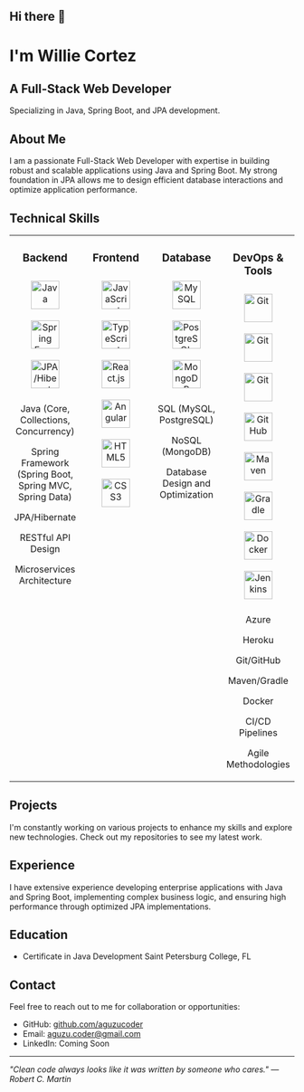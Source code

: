 ## Hi there 👋

<!--
**AguzuCoder/AguzuCoder** is a ✨ _special_ ✨ repository because its `README.md` (this file) appears on your GitHub profile.

Here are some ideas to get you started:

- 🔭 I’m currently working on ...
- 🌱 I’m currently learning ...
- 👯 I’m looking to collaborate on ...
- 🤔 I’m looking for help with ...
- 💬 Ask me about ...
- 📫 How to reach me: ...
- 😄 Pronouns: ...
- ⚡ Fun fact: ...
-->
# I'm Willie Cortez

## A Full-Stack Web Developer

Specializing in Java, Spring Boot, and JPA development.

## About Me

I am a passionate Full-Stack Web Developer with expertise in building robust and scalable applications using Java and Spring Boot. My strong foundation in JPA allows me to design efficient database interactions and optimize application performance.

## Technical Skills

<table>
<tr>
<td valign="top" width="25%">
<h3 align="center">Backend</h3>
<div align="center">
<a href="https://www.java.com/" target="_blank"><img style="margin: 10px" src="https://skillicons.dev/icons?i=java" alt="Java" height="50" /></a>
<a href="https://spring.io/" target="_blank"><img style="margin: 10px" src="https://skillicons.dev/icons?i=spring" alt="Spring Framework" height="50" /></a>
<a href="https://hibernate.org/" target="_blank"><img style="margin: 10px" src="https://skillicons.dev/icons?i=hibernate" alt="JPA/Hibernate" height="50" /></a>
</div>
<div align="center">
<p>Java (Core, Collections, Concurrency)</p>
<p>Spring Framework (Spring Boot, Spring MVC, Spring Data)</p>
<p>JPA/Hibernate</p>
<p>RESTful API Design</p>
<p>Microservices Architecture</p>
</div>
</td>
<td valign="top" width="25%">
<h3 align="center">Frontend</h3>
<div align="center">
<a href="https://developer.mozilla.org/en-US/docs/Web/JavaScript" target="_blank"><img style="margin: 10px" src="https://skillicons.dev/icons?i=js" alt="JavaScript" height="50" /></a>
<a href="https://www.typescriptlang.org/" target="_blank"><img style="margin: 10px" src="https://skillicons.dev/icons?i=ts" alt="TypeScript" height="50" /></a>
<a href="https://reactjs.org/" target="_blank"><img style="margin: 10px" src="https://skillicons.dev/icons?i=react" alt="React.js" height="50" /></a>
<a href="https://angular.io/" target="_blank"><img style="margin: 10px" src="https://skillicons.dev/icons?i=angular" alt="Angular" height="50" /></a>
<a href="https://developer.mozilla.org/en-US/docs/Web/HTML" target="_blank"><img style="margin: 10px" src="https://skillicons.dev/icons?i=html" alt="HTML5" height="50" /></a>
<a href="https://developer.mozilla.org/en-US/docs/Web/CSS" target="_blank"><img style="margin: 10px" src="https://skillicons.dev/icons?i=css" alt="CSS3" height="50" /></a>
</div>
</td>
<td valign="top" width="25%">
<h3 align="center">Database</h3>
<div align="center">
<a href="https://www.mysql.com/" target="_blank"><img style="margin: 10px" src="https://skillicons.dev/icons?i=mysql" alt="MySQL" height="50" /></a>
<a href="https://www.postgresql.org/" target="_blank"><img style="margin: 10px" src="https://skillicons.dev/icons?i=postgres" alt="PostgreSQL" height="50" /></a>
<a href="https://www.mongodb.com/" target="_blank"><img style="margin: 10px" src="https://skillicons.dev/icons?i=mongodb" alt="MongoDB" height="50" /></a>
</div>
<div align="center">
<p>SQL (MySQL, PostgreSQL)</p>
<p>NoSQL (MongoDB)</p>
<p>Database Design and Optimization</p>
</div>
</td>
<td valign="top" width="25%">
<h3 align="center">DevOps & Tools</h3>
<div align="center">
<a href="https://azure.microsoft.com/en-us/" target="_blank"><img style="margin: 10px" src="https://skillicons.dev/icons?i=azure" alt="Git" height="50" /></a>
<a href="https://www.heroku.com/" target="_blank"><img style="margin: 10px" src="https://skillicons.dev/icons?i=heroku" alt="Git" height="50" /></a>
<a href="https://git-scm.com/" target="_blank"><img style="margin: 10px" src="https://skillicons.dev/icons?i=git" alt="Git" height="50" /></a>
<a href="https://github.com/" target="_blank"><img style="margin: 10px" src="https://skillicons.dev/icons?i=github" alt="GitHub" height="50" /></a>
<a href="https://maven.apache.org/" target="_blank"><img style="margin: 10px" src="https://skillicons.dev/icons?i=maven" alt="Maven" height="50" /></a>
<a href="https://gradle.org/" target="_blank"><img style="margin: 10px" src="https://skillicons.dev/icons?i=gradle" alt="Gradle" height="50" /></a>
<a href="https://www.docker.com/" target="_blank"><img style="margin: 10px" src="https://skillicons.dev/icons?i=docker" alt="Docker" height="50" /></a>
<a href="https://jenkins.io/" target="_blank"><img style="margin: 10px" src="https://skillicons.dev/icons?i=jenkins" alt="Jenkins" height="50" /></a>
</div>
<div align="center">
<p>Azure</p>
<p>Heroku</p>
<p>Git/GitHub</p>
<p>Maven/Gradle</p>
<p>Docker</p>
<p>CI/CD Pipelines</p>
<p>Agile Methodologies</p>
</div>
</td>
</tr>
</table>

## Projects

I'm constantly working on various projects to enhance my skills and explore new technologies. Check out my repositories to see my latest work.

## Experience

I have extensive experience developing enterprise applications with Java and Spring Boot, implementing complex business logic, and ensuring high performance through optimized JPA implementations.

## Education

- Certificate in Java Development Saint Petersburg College, FL

## Contact

Feel free to reach out to me for collaboration or opportunities:

- GitHub: [github.com/aguzucoder](https://github.com/aguzucoder)
- Email: aguzu.coder@gmail.com
- LinkedIn: Coming Soon

---

*"Clean code always looks like it was written by someone who cares." — Robert C. Martin*

